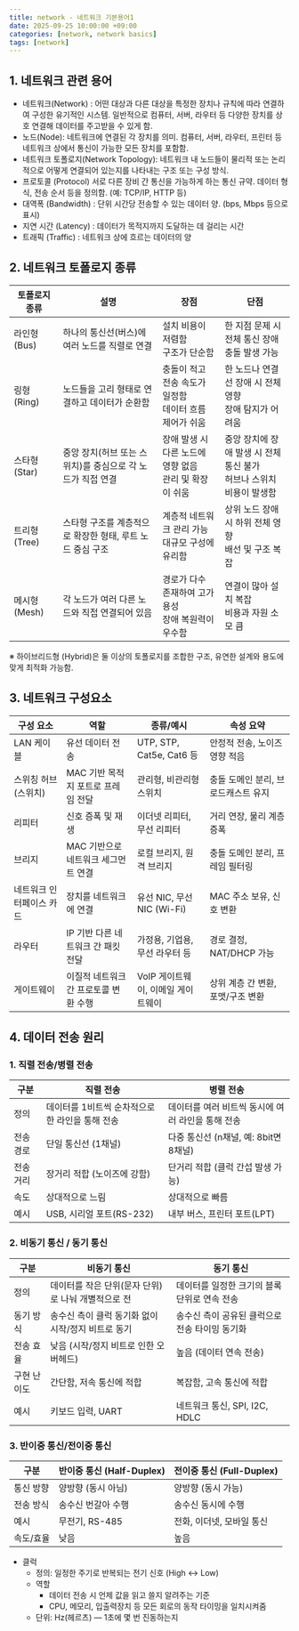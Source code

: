 ```yaml
---
title: network - 네트워크 기본용어1
date: 2025-09-25 10:00:00 +09:00
categories: [network, network basics]
tags: [network]
---
```


## 1. 네트워크 관련 용어
- 네트워크(Network) : 어떤 대상과 다른 대상을 특정한 장치나 규칙에 따라 연결하여 구성한 유기적인 시스템. 일반적으로 컴퓨터, 서버, 라우터 등 다양한 장치를 상호 연결해 데이터를 주고받을 수 있게 함.
- 노드(Node): 네트워크에 연결된 각 장치를 의미. 컴퓨터, 서버, 라우터, 프린터 등 네트워크 상에서 통신이 가능한 모든 장치를 포함함.
- 네트워크 토폴로지(Network Topology): 네트워크 내 노드들이 물리적 또는 논리적으로 어떻게 연결되어 있는지를 나타내는 구조 또는 구성 방식.
- 프로토콜 (Protocol)	서로 다른 장비 간 통신을 가능하게 하는 통신 규약. 데이터 형식, 전송 순서 등을 정의함. (예: TCP/IP, HTTP 등)
- 대역폭 (Bandwidth) : 단위 시간당 전송할 수 있는 데이터 양. (bps, Mbps 등으로 표시)
- 지연 시간 (Latency) : 데이터가 목적지까지 도달하는 데 걸리는 시간
- 트래픽 (Traffic) : 네트워크 상에 흐르는 데이터의 양


## 2. 네트워크 토폴로지 종류

| 토폴로지 종류         | 설명| 장점| 단점                                         |
| --------------- | ----- | ----------------- | -------------------------- |
| 라인형 (Bus)       | 하나의 통신선(버스)에 여러 노드를 직렬로 연결         | 설치 비용이 저렴함<br>구조가 단순함               | 한 지점 문제 시 전체 통신 장애<br>충돌 발생 가능             |
| 링형 (Ring)       | 노드들을 고리 형태로 연결하고 데이터가 순환함          | 충돌이 적고 전송 속도가 일정함<br>데이터 흐름 제어가 쉬움  | 한 노드나 연결선 장애 시 전체 영향<br>장애 탐지가 어려움         |
| 스타형 (Star)      | 중앙 장치(허브 또는 스위치)를 중심으로 각 노드가 직접 연결 | 장애 발생 시 다른 노드에 영향 없음<br>관리 및 확장이 쉬움 | 중앙 장치에 장애 발생 시 전체 통신 불가<br>허브나 스위치 비용이 발생함 |
| 트리형 (Tree)      | 스타형 구조를 계층적으로 확장한 형태, 루트 노드 중심 구조  | 계층적 네트워크 관리 가능<br>대규모 구성에 유리함       | 상위 노드 장애 시 하위 전체 영향<br>배선 및 구조 복잡          |
| 메시형 (Mesh)      | 각 노드가 여러 다른 노드와 직접 연결되어 있음         | 경로가 다수 존재하여 고가용성<br>장애 복원력이 우수함     | 연결이 많아 설치 복잡<br>비용과 자원 소모 큼                |

 ※  하이브리드형 (Hybrid)은 둘 이상의 토폴로지를 조합한 구조, 유연한 설계와 용도에 맞게 최적화 가능함.    

## 3. 네트워크 구성요소

| 구성 요소         | 역할| 종류/예시                   | 속성 요약                |
| ------------- | --------------------- | ------- | -------------------- |
| LAN 케이블       | 유선 데이터 전송             | UTP, STP, Cat5e, Cat6 등 | 안정적 전송, 노이즈 영향 적음    |
| 스위칭 허브 (스위치)  | MAC 기반 목적지 포트로 프레임 전달 | 관리형, 비관리형 스위치           | 충돌 도메인 분리, 브로드캐스트 유지 |
| 리피터           | 신호 증폭 및 재생            | 이더넷 리피터, 무선 리피터         | 거리 연장, 물리 계층 증폭      |
| 브리지           | MAC 기반으로 네트워크 세그먼트 연결 | 로컬 브리지, 원격 브리지          | 충돌 도메인 분리, 프레임 필터링   |
| 네트워크 인터페이스 카드 | 장치를 네트워크에 연결          | 유선 NIC, 무선 NIC (Wi-Fi)  | MAC 주소 보유, 신호 변환     |
| 라우터           | IP 기반 다른 네트워크 간 패킷 전달 | 가정용, 기업용, 무선 라우터 등      | 경로 결정, NAT/DHCP 가능   |
| 게이트웨이         | 이질적 네트워크 간 프로토콜 변환 수행 | VoIP 게이트웨이, 이메일 게이트웨이   | 상위 계층 간 변환, 포맷/구조 변환 |


## 4. 데이터 전송 원리
### 1. 직렬 전송/병렬 전송

| 구분    | 직렬 전송                           | 병렬 전송                            |
| ----- | ------------------------------- | -------------------------------- |
| 정의    | 데이터를 1비트씩 순차적으로 한 라인을 통해 전송 | 데이터를 여러 비트씩 동시에 여러 라인을 통해 전송 |
| 전송 경로 | 단일 통신선 (1채널)| 다중 통신선 (n채널, 예: 8bit면 8채널)       |
| 전송 거리 | 장거리 적합 (노이즈에 강함)| 단거리 적합 (클럭 간섭 발생 가능)             |
| 속도    | 상대적으로 느림                        | 상대적으로 빠름                         |
| 예시    | USB, 시리얼 포트(RS-232)             | 내부 버스, 프린터 포트(LPT)|

### 2. 비동기 통신 / 동기 통신

| 구분     | 비동기 통신| 동기 통신|
| ------ | ------------------------------------------ | ------------------------------ |
| 정의     | 데이터를 작은 단위(문자 단위)로 나눠 개별적으로 전 | 데이터를 일정한 크기의 블록 단위로 연속 전송  |
| 동기 방식  | 송수신 측이 클럭 동기화 없이 시작/정지 비트로 동기| 송수신 측이 공유된 클럭으로 전송 타이밍 동기화 |
| 전송 효율  | 낮음 (시작/정지 비트로 인한 오버헤드)| 높음 (데이터 연속 전송)                 |
| 구현 난이도 | 간단함, 저속 통신에 적합| 복잡함, 고속 통신에 적합                 |
| 예시     | 키보드 입력, UART| 네트워크 통신, SPI, I2C, HDLC        |

### 3. 반이중 통신/전이중 통신

| 구분    | 반이중 통신 (Half-Duplex) | 전이중 통신 (Full-Duplex) |
| ----- | -------------------- | -------------------- |
| 통신 방향 | 양방향 (동시 아님)          | 양방향 (동시 가능)          |
| 전송 방식 | 송수신 번갈아 수행           | 송수신 동시에 수행           |
| 예시    | 무전기, RS-485          | 전화, 이더넷, 모바일 통신      |
| 속도/효율 | 낮음                   | 높음                   |
- 클럭
  - 정의: 일정한 주기로 반복되는 전기 신호 (High ↔ Low)
  - 역할
      - 데이터 전송 시 언제 값을 읽고 쓸지 알려주는 기준
      - CPU, 메모리, 입출력장치 등 모든 회로의 동작 타이밍을 일치시켜줌
  - 단위: Hz(헤르츠) — 1초에 몇 번 진동하는지
